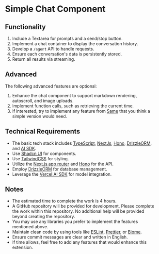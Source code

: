 # Simple Chat Component

## Functionality

1. Include a Textarea for prompts and a send/stop button.
2. Implement a chat container to display the conversation history.
3. Develop a `/agent` API to handle requests.
4. Ensure each conversation's data is persistently stored.
5. Return all results via streaming.

## Advanced

The following advanced features are optional:

1. Enhance the chat component to support markdown rendering, autoscroll, and image uploads.
2. Implement function calls, such as retrieving the current time.
3. If interested, try to implement any feature from [Same](https://same.new) that you think a simple version would need.

## Technical Requirements

- The basic tech stack includes [TypeScript](https://www.typescriptlang.org/), [NextJs](https://nextjs.org/), [Hono](https://hono.dev/), [DrizzleORM](https://orm.drizzle.team/), and [AI SDK](https://sdk.vercel.ai/).
- Use [Shadcn UI](https://ui.shadcn.com/) for components.
- Use [TailwindCSS](https://tailwindcss.com/) for styling.
- Utilize the [Next.js app router](https://nextjs.org/docs/app) and [Hono](https://hono.dev/) for the API.
- Employ [DrizzleORM](https://orm.drizzle.team/) for database management.
- Leverage the [Vercel AI SDK](https://sdk.vercel.ai/) for model integration.

## Notes

- The estimated time to complete the work is 4 hours.
- A GitHub repository will be provided for development. Please complete the work within this repository. No additional help will be provided beyond creating the repository.
- You may use any libraries you prefer to implement the features mentioned above.
- Maintain clean code by using tools like [ESLint](https://eslint.org/), [Prettier](https://prettier.io/), or [Biome](https://biomejs.dev/).
- Ensure commit messages are clear and written in English.
- If time allows, feel free to add any features that would enhance this extension.
